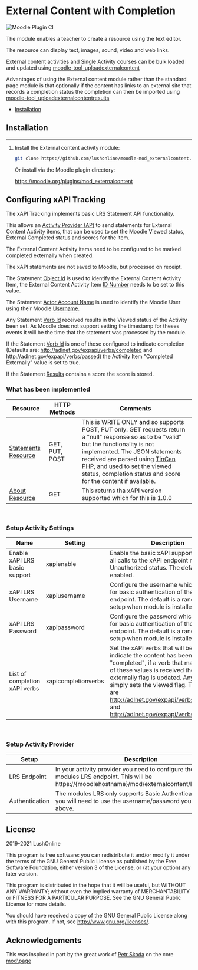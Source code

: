 # External Content with Completion #
![Moodle Plugin CI](https://github.com/lushonline/moodle-mod_externalcontent/workflows/Moodle%20Plugin%20CI/badge.svg)

The module enables a teacher to create a resource using the text editor.

The resource can display text, images, sound, video and web links.

External content activities and Single Activity courses can be bulk loaded and updated using [moodle-tool_uploadexternalcontent](https://github.com/lushonline/moodle-tool_uploadexternalcontent)

Advantages of using the External content module rather than the standard page module is
that optionally if the content has links to an external site that records a completion status
the completion can then be imported using [moodle-tool_uploadexternalcontentresults](https://github.com/lushonline/moodle-tool_uploadexternalcontentresults)

- [Installation](#installation)

## Installation

---
1. Install the External content activity module:

   ```sh
   git clone https://github.com/lushonline/moodle-mod_externalcontent.git mod/externalcontent
   ```

   Or install via the Moodle plugin directory:

   https://moodle.org/plugins/mod_externalcontent

## Configuring xAPI Tracking

The xAPI Tracking implements basic LRS Statement API functionality.

This allows an [Activity Provider (AP)](https://github.com/adlnet/xAPI-Spec/blob/master/xAPI-About.md#def-activity-provider) to send statements for External Content Activity items, that can be used to set the Moodle Viewed status, External Completed status and scores for the item.

The External Content Activity items need to be configured to be marked completed externally when created.

The xAPI statements are not saved to Moodle, but processed on receipt.

The Statement [Object Id](https://github.com/adlnet/xAPI-Spec/blob/master/xAPI-Data.md#acturi) is used to identify the External Content Activity Item, the External Content Activity Item [ID Number](https://docs.moodle.org/310/en/Common_module_settings#ID_number) needs to be set to this value.

The Statement [Actor Account Name](https://github.com/adlnet/xAPI-Spec/blob/master/xAPI-Data.md#inversefunctional) is used to identify the Moodle User using their Moodle [Username](https://docs.moodle.org/310/en/Add_a_new_user#Username).

Any Statement [Verb Id](https://github.com/adlnet/xAPI-Spec/blob/master/xAPI-Data.md#verb) received results in the Viewed status of the Activity been set. As Moodle does not support setting the timestamp for theses events it will be the time that the statement was processed by the module.

If the Statement [Verb Id](https://github.com/adlnet/xAPI-Spec/blob/master/xAPI-Data.md#verb) is one of those configured to indicate completion (Defaults are: http://adlnet.gov/expapi/verbs/completed and http://adlnet.gov/expapi/verbs/passed) the Activity Item "Completed Externally" value is set to true.

If the Statement [Results](https://github.com/adlnet/xAPI-Spec/blob/master/xAPI-Data.md#245-result) contains a score the score is stored.

### What has been implemented

| Resource | HTTP Methods | Comments  |
| -------- | ------------ | --------- |
| [Statements Resource](https://github.com/adlnet/xAPI-Spec/blob/master/xAPI-Communication.md#stmtres)  | GET, PUT, POST | This is WRITE ONLY and so supports POST, PUT only. GET requests return a "null" response so as to be "valid" but the functionality is not implemented. The JSON statements received are parsed using [TinCan PHP](https://github.com/RusticiSoftware/TinCanPHP), and used to set the viewed status, completion status and score for the content if available. |
| [About Resource](https://github.com/adlnet/xAPI-Spec/blob/master/xAPI-Communication.md#aboutresource) | GET            | This returns tha xAPI version supported which for this is 1.0.0 |

<br>

### Setup Activity Settings

| Name | Setting | Description |
| ---- | ------- | ----------- |
| Enable xAPI LRS basic support | xapienable  | Enable the basic xAPI support, if disabled all calls to the xAPI endpoint return a 401 Unauthorized status. The default is enabled.  |
| xAPI LRS Username  | xapiusername  | Configure the username which is used for basic authentication of the basic LRS endpoint. The default is a random string, setup when module is installed. |
| xAPI LRS Password | xapipassword | Configure the password which is used for basic authentication of the basic LRS endpoint. The default is a random string, setup when module is installed. |
| List of completion xAPI verbs | xapicompletionverbs | Set the xAPI verbs that will be used to indicate the content has been "completed", if a verb that matches one of these values is received the completed externally flag is updated. Any other verb simply sets the viewed flag. The defaults are http://adlnet.gov/expapi/verbs/completed and http://adlnet.gov/expapi/verbs/passed |

<br>

### Setup Activity Provider

| Setup | Description |
| ----- | ----------- |
| LRS Endpoint | In your activity provider you need to configure the path to this modules LRS endpoint. This will be https://{moodlehostname}/mod/externalcontent/lrs/index.php |
| Authentication | The modules LRS only supports Basic Authentication and so you will need to use the username/password you configured above. |

## License

2019-2021 LushOnline

This program is free software: you can redistribute it and/or modify it under
the terms of the GNU General Public License as published by the Free Software
Foundation, either version 3 of the License, or (at your option) any later
version.

This program is distributed in the hope that it will be useful, but WITHOUT ANY
WARRANTY; without even the implied warranty of MERCHANTABILITY or FITNESS FOR A
PARTICULAR PURPOSE. See the GNU General Public License for more details.

You should have received a copy of the GNU General Public License along with
this program. If not, see <http://www.gnu.org/licenses/>.

## Acknowledgements

This was inspired in part by the great work of [Petr Skoda](http://skodak.org) on the core [mod\page](https://github.com/moodle/moodle/tree/master/mod/page)
